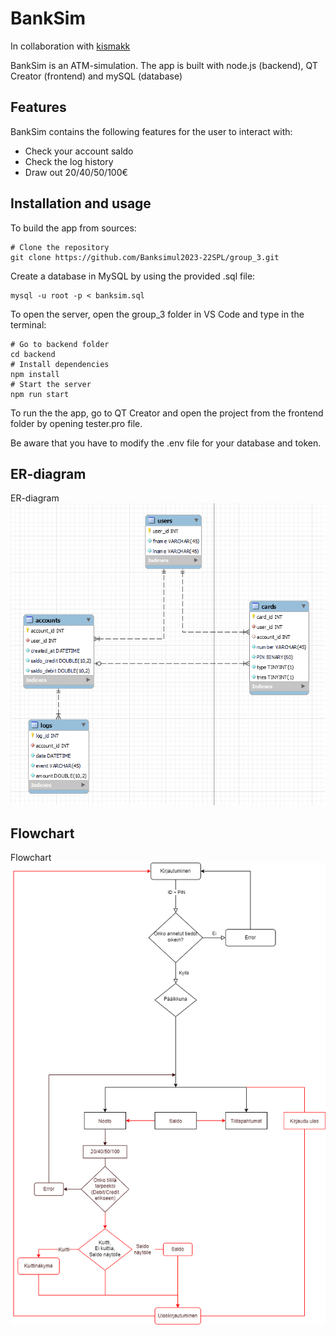 # BankSim

In collaboration with [kismakk](https://github.com/kismakk)

BankSim is an ATM-simulation. The app is built with node.js (backend), QT Creator (frontend) and mySQL (database)

## Features

BankSim contains the following features for the user to interact with:

- Check your account saldo
- Check the log history
- Draw out 20/40/50/100€ 

## Installation and usage

To build the app from sources:

```
# Clone the repository
git clone https://github.com/Banksimul2023-22SPL/group_3.git
```

Create a database in MySQL by using the provided .sql file:

```
mysql -u root -p < banksim.sql
```

To open the server, open the group_3 folder in VS Code and type in the terminal:

```
# Go to backend folder
cd backend
# Install dependencies
npm install
# Start the server
npm run start
```

To run the the app, go to QT Creator and open the project from the frontend folder by opening tester.pro file.

Be aware that you have to modify the .env file for your database and token.

## ER-diagram

ER-diagram  
![ER](./images/ER-diagram.png)

## Flowchart

Flowchart
![Flowchart](./images/Flowchart2.png)

